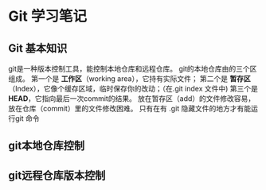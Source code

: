 # Git 学习笔记
## Git 基本知识
git是一种版本控制工具，能控制本地仓库和远程仓库。
git的本地仓库由的三个区组成。
第一个是 **工作区**（working area），它持有实际文件；
第二个是 **暂存区**（Index），它像个缓存区域，临时保存你的改动；（在.git index 文件中)
第三个是 **HEAD**，它指向最后一次commit的结果。
放在暂存区（add）的文件修改容易，放在仓库（commit）里的文件修改困难。
只有在有 .git 隐藏文件的地方才有能运行git 命令

## git本地仓库控制
## git远程仓库版本控制

